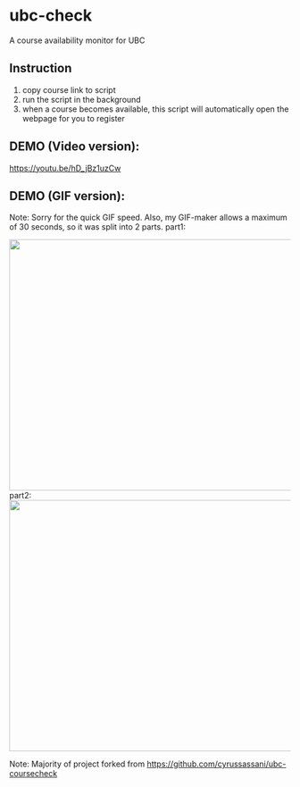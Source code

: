 # ubc-check
A course availability monitor for UBC

## Instruction
1. copy course link to script
2. run the script in the background
3. when a course becomes available, this script will automatically open the webpage for you to register

## DEMO (Video version):

https://youtu.be/hD_jBz1uzCw


## DEMO (GIF version):

Note: Sorry for the quick GIF speed. Also, my GIF-maker allows a maximum of 30 seconds, so it was split into 2 parts.
part1:

<img src="https://github.com/chen-yifu/ubc-check/blob/master/demo-1.gif" width="740" height="450"> 
part2:

<img src="https://github.com/chen-yifu/ubc-check/blob/master/demo-2.gif" width="740" height="450"> 


Note: Majority of project forked from https://github.com/cyrussassani/ubc-coursecheck
